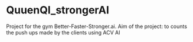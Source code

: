 # QuuenQI_strongerAI
Project for the gym Better-Faster-Stronger.ai. Aim of the project: to counts the push ups made by the clients using ACV AI
